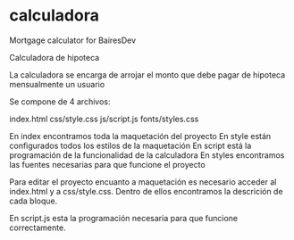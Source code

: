 # calculadora
Mortgage calculator for BairesDev

Calculadora de hipoteca

La calculadora se encarga de arrojar el monto que debe pagar de hipoteca mensualmente un usuario

Se compone de 4 archivos:

index.html
css/style.css
js/script.js
fonts/styles.css

En index encontramos toda la maquetación del proyecto
En style están configurados todos los estilos de la maquetación
En script está la programación de la funcionalidad de la calculadora
En styles encontramos las fuentes necesarias para que funcione el proyecto

Para editar el proyecto encuanto a maquetación es necesario acceder al index.html y a css/style.css.
Dentro de ellos encontramos la descrición de cada bloque.

En script.js esta la programación necesaria para que funcione correctamente.
